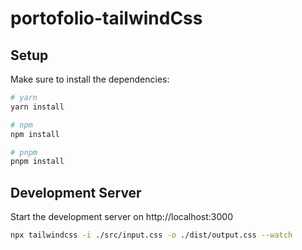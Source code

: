 # portofolio-tailwindCss

## Setup

Make sure to install the dependencies:

```bash
# yarn
yarn install

# npm
npm install

# pnpm
pnpm install
```

## Development Server

Start the development server on http://localhost:3000

```bash
npx tailwindcss -i ./src/input.css -o ./dist/output.css --watch
```
